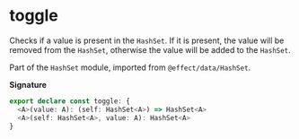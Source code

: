 # toggle

Checks if a value is present in the `HashSet`. If it is present, the value
will be removed from the `HashSet`, otherwise the value will be added to the
`HashSet`.

Part of the `HashSet` module, imported from `@effect/data/HashSet`.

**Signature**

```ts
export declare const toggle: {
  <A>(value: A): (self: HashSet<A>) => HashSet<A>
  <A>(self: HashSet<A>, value: A): HashSet<A>
}
```
